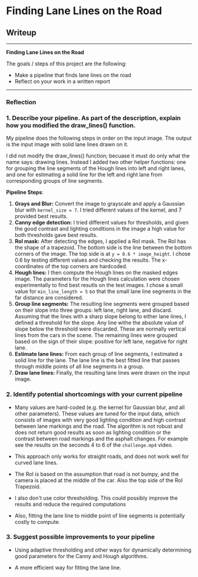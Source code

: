 # **Finding Lane Lines on the Road** 

## Writeup



---

**Finding Lane Lines on the Road**

The goals / steps of this project are the following:
 
* Make a pipeline that finds lane lines on the road
* Reflect on your work in a written report


[//]: # (Image References)

[image1]: ./examples/grayscale.jpg "Grayscale"

---

### Reflection

### 1. Describe your pipeline. As part of the description, explain how you modified the draw_lines() function.

My pipeline does the following steps in order on the input image. The output is the input image with solid lane lines drawn on it. 

I did not modify the draw_lines() function; becuase it must do only what the name says: drawing lines. Instead I added two other helper functions: one for grouping the line segments of the Hough lines into left and right lanes, and one for estimating a solid line for the left and right lane from corresponding groups of line segments. 

**Pipeline Steps**: 

1. **Grays and Blur:** Convert the image to grayscale and apply a Gaussian blur with `kernel_size = 7`. I tried different values of the kernel, and 7 provided best results. 
2. **Canny edge detection:** I tried different values for thresholds, and given the good contrast and lighting conditions in the image a high value for both thresholds gave best results. 
3. **RoI mask:** After detecting the edges, I applied a RoI mask. The RoI has the shape of a trapezoid. The bottom side is the line between the bottom corners of the image. The top side is at `y = 0.6 * image_height`. I chose 0.6 by testing different values and checking the results. The x-coordinates of the top corners are hardcoded. 
4. **Hough lines:** I then compute the Hough lines on the masked edges image. The parameters for the Hough lines calculation were chosen experimentally to find best resutls on the test images. I chose a small value for `min_line_length = 5` so that the small lane line segments in the far distance are considered. 
5. **Group line segments:** The resulting line segments were grouped based on their slope into three groups: left lane, right lane, and discard. Assuming that the lines with a sharp slope belong to either lane lines, I defined a threshold for the slope. Any line withe the absolute value of slope below the threshold were discarded. These are normally vertical lines from the cars in the scene. The remaining lines were grouped based on the sign of their slope: positive for left lane, negative for right lane. 
6. **Estimate lane lines:** From each group of line segments, I estimated a solid line for the lane. The lane line is the best fitted line that passes through middle points of all line segments in a group.
7. **Draw lane lines:** Finally, the resulting lane lines were drawn on the input image. 



### 2. Identify potential shortcomings with your current pipeline

* Many values are hard-coded (e.g. the kernel for Gaussian blur, and all other parameters). These values are tuned for the input data, which consists of images with very good lighting condition and high contrast between lane markings and the road. The algorithm is not robust and does not return good results as soon as lighting condition or the contrast between road markings and the asphalt changes. For example see the results on the seconds 4 to 6 of the `challenge.mp4` video. 

* This approach only works for straight roads, and does not work well for curved lane lines. 

* The RoI is based on the assumption that road is not bumpy, and the camera is placed at the middle of the car. Also the top side of the RoI Trapezoid. 

* I also don't use color thresholding. This could possibly improve the results and reduce the required computations

* Also, fitting the lane line to middle point of line segments is potentially costly to compute. 


### 3. Suggest possible improvements to your pipeline

* Using adaptive thresholding and other ways for dynamically determining good parameters for the Canny and Hough algorithms. 

* A more efficient way for fitting the lane line. 
